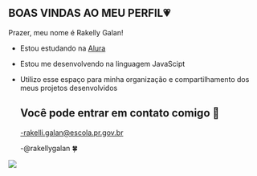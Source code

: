 ## BOAS VINDAS AO MEU PERFIL💗

Prazer, meu nome é Rakelly Galan!
- Estou estudando na [Alura](https://alura.com.br)
- Estou me desenvolvendo na linguagem JavaScipt
- Utilizo esse espaço para minha organização e compartilhamento dos meus projetos desenvolvidos


  ## Você pode entrar em contato comigo 🌸

  -rakelli.galan@escola.pr.gov.br
  
  -@rakellygalan 🍀

![](https://media.tenor.com/6tzpObH_rnEAAAAM/mochi-mochimon.gif)
